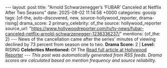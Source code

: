 --- layout: post title: "Arnold Schwarzenegger’s ‘FUBAR’ Canceled at Netflix After Two Seasons" date: 2025-08-02 11:14:58 +0000 categories: gossip tags: [of-the, auto-discovered, new, source-hollywood_reporter, drama-rising] drama_score: 2 primary_celebrity: of_the source: hollywood_reporter source_url: "https://www.hollywoodreporter.com/tv/tv-news/fubar-canceled-netflix-arnold-schwarzenegger-1236336237/" mentions: {of_the: 2} --- News of the cancellation came after the series’ minutes of viewing declined by 73 percent from season one to two. **Drama Score:** 2 | **Level:** RISING **Celebrities Mentioned:** Of The [Read full article at Hollywood Reporter](https://www.hollywoodreporter.com/tv/tv-news/fubar-canceled-netflix-arnold-schwarzenegger-1236336237/) --- *This post was automatically generated from RSS feeds. Drama scores are calculated based on mention frequency and source reliability.*